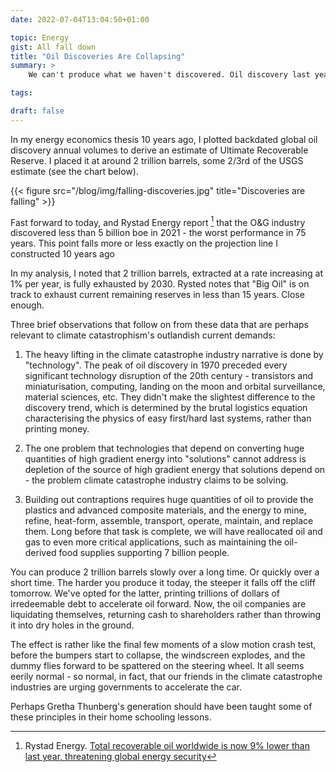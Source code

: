 ```yaml
---
date: 2022-07-04T13:04:50+01:00

topic: Energy
gist: All fall down
title: "Oil Discoveries Are Collapsing"
summary: > 
    We can't produce what we haven't discovered. Oil discovery last year fell to an 75 year low. Production will follow.

tags:

draft: false
---
```


In my energy economics thesis 10 years ago, I plotted backdated global oil discovery annual volumes to derive an estimate of Ultimate Recoverable Reserve. I placed it at around 2 trillion barrels, some 2/3rd of the USGS estimate (see the chart below).

{{< figure src="/blog/img/falling-discoveries.jpg" title="Discoveries are falling" >}}


Fast forward to today, and Rystad Energy report [^1] that the O&G industry discovered less than 5 billion boe in 2021 - the worst performance in 75 years. This point falls more or less exactly on the projection line I constructed 10 years ago

In my analysis, I noted that 2 trillion barrels, extracted at a rate increasing at 1% per year, is fully exhausted by 2030. Rysted notes that "Big Oil" is on track to exhaust current remaining reserves in less than 15 years. Close enough.

Three brief observations that follow on from these data that are perhaps relevant to climate catastrophism's outlandish current demands:

1. The heavy lifting in the climate catastrophe industry narrative is done by "technology". The peak of oil discovery in 1970 preceded every significant technology disruption of the 20th century - transistors and miniaturisation, computing, landing on the moon and orbital surveillance, material sciences, etc. They didn't make the slightest difference to the discovery trend, which is determined by the brutal logistics equation characterising the physics of easy first/hard last systems, rather than printing money.

2. The one problem that technologies that depend on converting huge quantities of high gradient energy into "solutions" cannot address is depletion of the source of high gradient energy that solutions depend on - the problem climate catastrophe industry claims to be solving.

3. Building out contraptions requires huge quantities of oil to provide the plastics and advanced composite materials, and the energy to mine, refine, heat-form, assemble, transport, operate, maintain, and replace them. Long before that task is complete, we will have reallocated oil and gas to even more critical applications, such as maintaining the oil-derived food supplies supporting 7 billion people.

You can produce 2 trillion barrels slowly over a long time. Or quickly over a short time. The harder you produce it today, the steeper it falls off the cliff tomorrow. We've opted for the latter, printing trillions of dollars of irredeemable debt to accelerate oil forward. Now, the oil companies are liquidating themselves, returning cash to shareholders rather than throwing it into dry holes in the ground.

The effect is rather like the final few moments of a slow motion crash test, before the bumpers start to collapse, the windscreen explodes, and the dummy flies forward to be spattered on the steering wheel. It all seems eerily normal - so normal, in fact, that our friends in the climate catastrophe industries are urging governments to accelerate the car.

Perhaps Gretha Thunberg's generation should have been taught some of these principles in their home schooling lessons.

[^1]: Rystad Energy. [Total recoverable oil worldwide is now 9% lower than last year, threatening global energy security](https://www.rystadenergy.com/news/total-recoverable-oil-worldwide-is-now-9-lower-than-last-year-threatening-global)